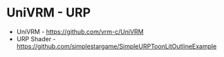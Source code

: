 # UniVRM - URP

* UniVRM - https://github.com/vrm-c/UniVRM
* URP Shader - https://github.com/simplestargame/SimpleURPToonLitOutlineExample
